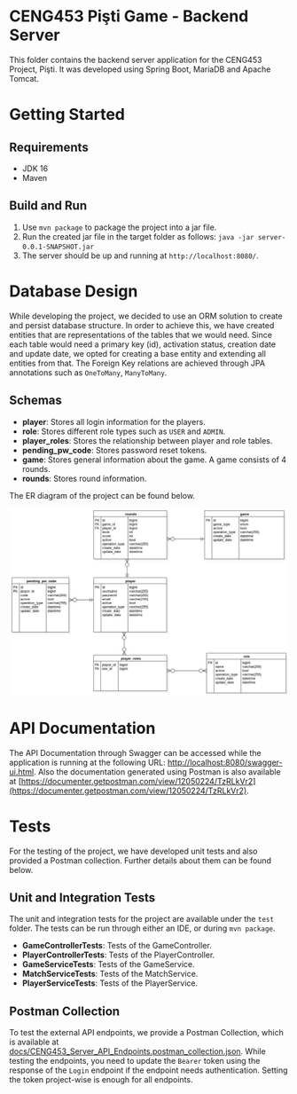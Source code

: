 # CENG453 Pişti Game - Backend Server 

This folder contains the backend server application for the CENG453 Project, Pişti. It was developed using Spring Boot, MariaDB and Apache Tomcat. 

# Getting Started

## Requirements

* JDK 16
* Maven

## Build and Run

1. Use `mvn package` to package the project into a jar file. 
2. Run the created jar file in the target folder as follows: `java -jar server-0.0.1-SNAPSHOT.jar`
3. The server should be up and running at `http://localhost:8080/`.

# Database Design 

While developing the project, we decided to use an ORM solution to create and persist database structure. In order to achieve this, we have created entities that are representations of the tables that we would need. Since each table would need a primary key (id), activation status, creation date and update date, we opted for creating a base entity and extending all entities from that. The Foreign Key relations are achieved through JPA annotations such as `OneToMany`, `ManyToMany`. 

## Schemas

* **player**: Stores all login information for the players.
* **role**: Stores different role types such as `USER` and `ADMIN`.
* **player_roles**: Stores the relationship between player and role tables.
* **pending_pw_code**: Stores password reset tokens.
* **game**: Stores general information about the game. A game consists of 4 rounds.
* **rounds**: Stores round information. 

The ER diagram of the project can be found below.

![ER Diagram](img/er.jpg)


# API Documentation

The API Documentation through Swagger can be accessed while the application is running at the following URL: [http://localhost:8080/swagger-ui.html](http://localhost:8080/swagger-ui.html). Also the documentation generated using Postman is also available at [https://documenter.getpostman.com/view/12050224/TzRLkVr2](https://documenter.getpostman.com/view/12050224/TzRLkVr2).

 
# Tests

For the testing of the project, we have developed unit tests and also provided a Postman collection. Further details about them can be found below.

## Unit and Integration Tests

The unit and integration tests for the project are available under the `test` folder. The tests can be run through either an IDE, or during `mvn package`. 

* **GameControllerTests**: Tests of the GameController.
* **PlayerControllerTests**: Tests of the PlayerController.
* **GameServiceTests**: Tests of the GameService.
* **MatchServiceTests**: Tests of the MatchService.
* **PlayerServiceTests**: Tests of the PlayerService.


## Postman Collection 

To test the external API endpoints, we provide a Postman Collection, which is available at [docs/CENG453_Server_API_Endpoints.postman_collection.json](docs/CENG453_Server_API_Endpoints.postman_collection.json). While testing the endpoints, you need to update the `Bearer` token using the response of the `Login` endpoint if the endpoint needs authentication. Setting the token project-wise is enough for all endpoints.
